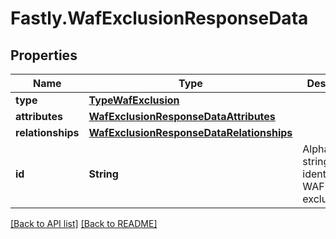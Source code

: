 # Fastly.WafExclusionResponseData

## Properties

Name | Type | Description | Notes
------------ | ------------- | ------------- | -------------
**type** | [**TypeWafExclusion**](TypeWafExclusion.md) |  | [optional] 
**attributes** | [**WafExclusionResponseDataAttributes**](WafExclusionResponseDataAttributes.md) |  | [optional] 
**relationships** | [**WafExclusionResponseDataRelationships**](WafExclusionResponseDataRelationships.md) |  | [optional] 
**id** | **String** | Alphanumeric string identifying a WAF exclusion. | [optional] [readonly] 


[[Back to API list]](../../README.md#endpoints) [[Back to README]](../../README.md)
